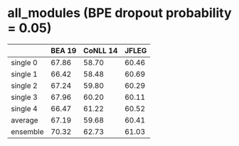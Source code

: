 # all_modules (BPE dropout probability = 0.05)

| | BEA 19 | CoNLL 14 | JFLEG |
| --- | --- | --- | --- |
| single 0 | 67.86 | 58.70 | 60.46 |
| single 1 | 66.42 | 58.48 | 60.69 |
| single 2 | 67.24 | 59.80 | 60.29 |
| single 3 | 67.96 | 60.20 | 60.11 |
| single 4 | 66.47 | 61.22 | 60.52 |
| average  | 67.19 | 59.68 | 60.41 |
| ensemble | 70.32 | 62.73 | 61.03 |

